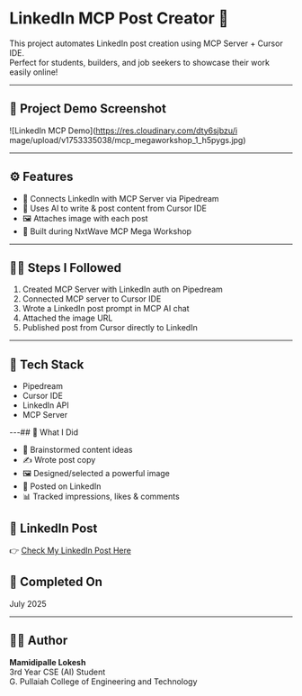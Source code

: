 # LinkedIn MCP Post Creator 🚀

This project automates LinkedIn post creation using MCP Server + Cursor IDE.  
Perfect for students, builders, and job seekers to showcase their work easily online!

---

## 📸 Project Demo Screenshot

![LinkedIn MCP Demo](https://res.cloudinary.com/dty6sjbzu/i  mage/upload/v1753335038/mcp_megaworkshop_1_h5pygs.jpg)

---

## ⚙️ Features

- 🔗 Connects LinkedIn with MCP Server via Pipedream
- 🧠 Uses AI to write & post content from Cursor IDE
- 🖼 Attaches image with each post
- 🚀 Built during NxtWave MCP Mega Workshop

---

## 🧑‍💻 Steps I Followed

1. Created MCP Server with LinkedIn auth on Pipedream
2. Connected MCP server to Cursor IDE
3. Wrote a LinkedIn post prompt in MCP AI chat
4. Attached the image URL
5. Published post from Cursor directly to LinkedIn

---

## 📌 Tech Stack

- Pipedream
- Cursor IDE
- LinkedIn API
- MCP Server


---## 🚀 What I Did

- 🧠 Brainstormed content ideas
- ✍️ Wrote post copy
- 🖼️ Designed/selected a powerful image
- 📢 Posted on LinkedIn
- 📊 Tracked impressions, likes & comments

## 🔗 LinkedIn Post

👉 [Check My LinkedIn Post Here](https://www.linkedin.com/in/mamedipallelokesh/)

## 📅 Completed On
July 2025

---


## 🙋‍♂️ Author

**Mamidipalle Lokesh**  
3rd Year CSE (AI) Student  
G. Pullaiah College of Engineering and Technology

